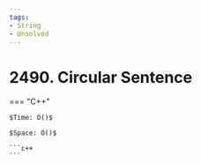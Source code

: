 ```yaml
---
tags:
- String
- Unsolved
---
```



# 2490. Circular Sentence

=== "C++"

    $Time: O()$

    $Space: O()$

    ```c++
    ```